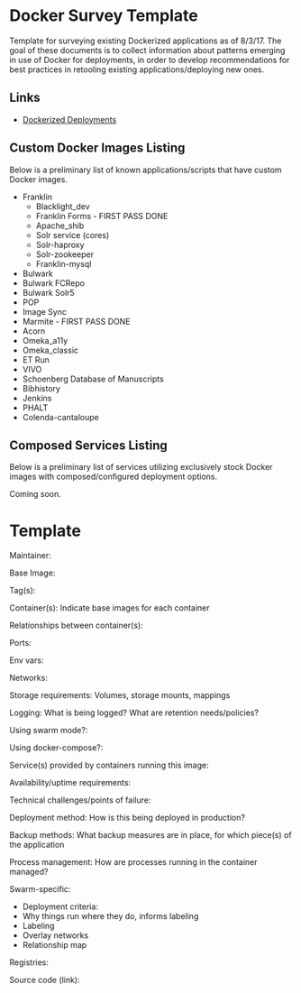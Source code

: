 # Docker Survey Template
Template for surveying existing Dockerized applications as of 8/3/17.  The goal of these documents is to collect information about patterns emerging in use of Docker for deployments, in order to develop recommendations for best practices in retooling existing applications/deploying new ones.

## Links
* [Dockerized Deployments](dockerized-deployments)

## Custom Docker Images Listing
Below is a preliminary list of known applications/scripts that have custom Docker images.

* Franklin
  * Blacklight_dev
  * Franklin Forms - FIRST PASS DONE
  * Apache_shib
  * Solr service (cores)
  * Solr-haproxy
  * Solr-zookeeper
  * Franklin-mysql 
* Bulwark
* Bulwark FCRepo
* Bulwark Solr5
* POP
* Image Sync
* Marmite - FIRST PASS DONE
* Acorn
* Omeka_a11y
* Omeka_classic
* ET Run
* VIVO
* Schoenberg Database of Manuscripts
* Bibhistory
* Jenkins
* PHALT
* Colenda-cantaloupe

## Composed Services Listing
Below is a preliminary list of services utilizing exclusively stock Docker images with composed/configured deployment options.

Coming soon.

# Template
Maintainer:

Base Image:

Tag(s):

Container(s):
Indicate base images for each container

Relationships between container(s):

Ports:

Env vars:

Networks:

Storage requirements:
Volumes, storage mounts, mappings

Logging:
What is being logged?  What are retention needs/policies?

Using swarm mode?:

Using docker-compose?:

Service(s) provided by containers running this image:

Availability/uptime requirements:

Technical challenges/points of failure:

Deployment method:
How is this being deployed in production?

Backup methods:
What backup measures are in place, for which piece(s) of the application

Process management:
How are processes running in the container managed?

Swarm-specific:

* Deployment criteria:
* Why things run where they do, informs labeling
* Labeling
* Overlay networks
* Relationship map

Registries:

Source code (link):
